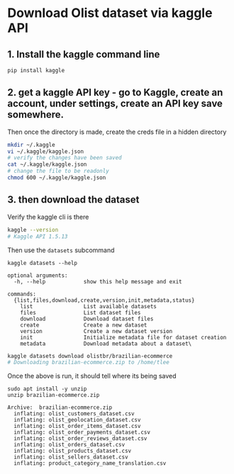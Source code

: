 # Download Olist dataset via kaggle API

## 1. Install the kaggle command line
```sh
pip install kaggle
```

## 2. get a kaggle API key - go to Kaggle, create an account, under settings, create an API key save somewhere.

Then once the directory is made, create the creds file in a hidden directory 

```sh
mkdir ~/.kaggle
vi ~/.kaggle/kaggle.json
# verify the changes have been saved
cat ~/.kaggle/kaggle.json
# change the file to be readonly
chmod 600 ~/.kaggle/kaggle.json
```

## 3. then download the dataset

Verify the kaggle cli is there

```sh
kaggle --version
# Kaggle API 1.5.13
```

Then use the `datasets` subcommand

```
kaggle datasets --help

optional arguments:
  -h, --help            show this help message and exit

commands:
  {list,files,download,create,version,init,metadata,status}
    list                List available datasets
    files               List dataset files
    download            Download dataset files
    create              Create a new dataset
    version             Create a new dataset version
    init                Initialize metadata file for dataset creation
    metadata            Download metadata about a dataset\
```

```sh
kaggle datasets download olistbr/brazilian-ecommerce
# Downloading brazilian-ecommerce.zip to /home/tlee
```

Once the above is run, it should tell where its being saved

```
sudo apt install -y unzip
unzip brazilian-ecommerce.zip
```

```
Archive:  brazilian-ecommerce.zip
  inflating: olist_customers_dataset.csv  
  inflating: olist_geolocation_dataset.csv  
  inflating: olist_order_items_dataset.csv  
  inflating: olist_order_payments_dataset.csv  
  inflating: olist_order_reviews_dataset.csv  
  inflating: olist_orders_dataset.csv  
  inflating: olist_products_dataset.csv  
  inflating: olist_sellers_dataset.csv  
  inflating: product_category_name_translation.csv  
```